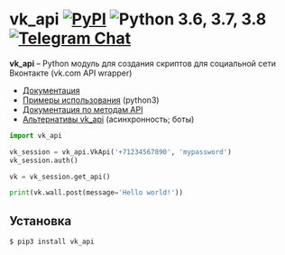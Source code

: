 vk_api [![PyPI](https://img.shields.io/pypi/v/vk_api.svg)](https://pypi.org/project/vk_api/) ![Python 3.6, 3.7, 3.8](https://img.shields.io/pypi/pyversions/vk_api.svg) [![Telegram Chat](https://img.shields.io/badge/-Telegram%20Chat-green?logo=telegram&color=27A7E5)](https://t.me/python273_vk_api)
=================================================================================================================================================================================
**vk_api** – Python модуль для создания скриптов для социальной сети Вконтакте (vk.com API wrapper)

* [Документация](https://vk-api.readthedocs.io/en/latest/)
* [Примеры использования](./examples) (python3)
* [Документация по методам API](https://vk.com/dev/methods)
* [Альтернативы vk_api](https://github.com/python273/vk_api/issues/356) (асинхронность; боты)

```python
import vk_api

vk_session = vk_api.VkApi('+71234567890', 'mypassword')
vk_session.auth()

vk = vk_session.get_api()

print(vk.wall.post(message='Hello world!'))
```

Установка
------------
    $ pip3 install vk_api
